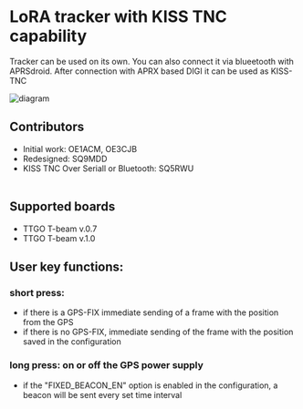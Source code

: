# LoRA tracker with KISS TNC capability

Tracker can be used on its own. 
You can also connect it via blueetooth with APRSdroid.
After connection with APRX based DIGI it can be used as KISS-TNC

![diagram](https://github.com/SQ9MDD/TTGO-T-Beam-LoRa-APRS/blob/master/img/digi-schemat.png)

## Contributors
* Initial work: OE1ACM, OE3CJB<br>
* Redesigned: SQ9MDD<br>
* KISS TNC Over Seriall or Bluetooth: SQ5RWU<br><br>

## Supported boards
* TTGO T-beam v.0.7
* TTGO T-beam v.1.0 


## User key functions:
### short press:
* if there is a GPS-FIX immediate sending of a frame with the position from the GPS
* if there is no GPS-FIX, immediate sending of the frame with the position saved in the configuration

### long press: on or off the GPS power supply 
* if the "FIXED_BEACON_EN" option is enabled in the configuration, a beacon will be sent every set time interval

